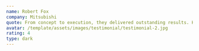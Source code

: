 ```yaml
---
name: Robert Fox
company: Mitsubishi
quote: From concept to execution, they delivered outstanding results. Highly recommend their expertise!
avatar: /template/assets/images/testimonial/testimonial-2.jpg
rating: 4
type: dark
---
```


